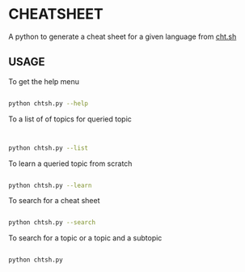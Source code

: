 # CHEATSHEET

A python to generate a cheat sheet for a given language from [cht.sh](https://cht.sh)

## USAGE

To get the help menu

```bash

python chtsh.py --help

```

To a list of of topics for queried topic

```bash


python chtsh.py --list

```

To learn a queried topic from scratch

```bash

python chtsh.py --learn

```

To search for a cheat sheet

```bash

python chtsh.py --search

```

To search for a topic or a topic and a subtopic 

```bash

python chtsh.py 

```
